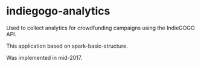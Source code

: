 # indiegogo-analytics

Used to collect analytics for crowdfunding campaigns using the IndieGOGO API.

This application based on spark-basic-structure. 

Was implemented in mid-2017.